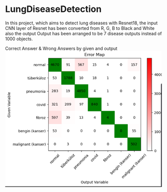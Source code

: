 # LungDiseaseDetection
In this project, which aims to detect lung diseases with Resnet18,
the input CNN layer of Resnet has been converted from R, G, B to Black and White 
also the output Output has been arranged to be 7 disease outputs instead of 1000 objects.

Correct Answer & Wrong Answers by given and output
![alt text](https://github.com/TkRsln/LungDiseaseDetection/blob/main/pictures/Screenshot_20241215_051132.png?raw=true)
